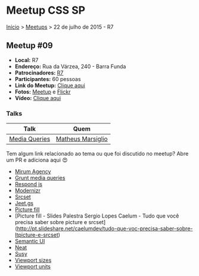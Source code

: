 Meetup CSS SP
======

[Início](../README.md) > [Meetups](../meetups.md) > 22 de julho de 2015 - R7

## Meetup #09

* **Local:** R7
* **Endereço:** Rua da Várzea, 240 - Barra Funda
* **Patrocinadores:** [R7](http://www.r7.com/)
* **Participantes:** 60 pessoas
* **Link do Meetup:** [Clique aqui](http://www.meetup.com/pt/CSS-SP/events/223675287/?)
* **Fotos:** [Meetup](http://www.meetup.com/CSS-SP/photos/26283727/?_locale=pt) e [Flickr](https://www.flickr.com/photos/raphaelfabeni/sets/72157655832114089)
* **Vídeo:** [Clique aqui](http://youtu.be/0MsHy24fzzk)

### Talks

| Talk                            | Quem                                                               
| ------------------------------  | ------------------------------------------------------------------ 
| [Media Queries](http://slides.com/mrs_x/media_queries) | [Matheus Marsiglio](https://twitter.com/matmarsiglio)


Tem algum link relacionado ao tema ou que foi discutido no meetup? Abre um PR e adiciona aqui :heart_eyes:

* [Mirum Agency](http://www.mirumagency.com/sao-paulo)
* [Grunt media queries](https://github.com/buildingblocks/grunt-combine-media-queries)
* [Respond js](https://github.com/scottjehl/Respond)
* [Modernizr](http://modernizr.com/)
* [Srcset](http://caniuse.com/#feat=srcset)
* [Jeet.gs](http://jeet.gs/)
* [Picture fill](https://css-tricks.com/please-update-picturefill/)
* [Picture fill - Slides Palestra Sergio Lopes Caelum - Tudo que você precisa saber sobre picture e srcset] (http://pt.slideshare.net/caelumdev/tudo-que-voc-precisa-saber-sobre-ltpicture-e-srcset)
* [Semantic UI](http://semantic-ui.com/)
* [Neat](http://neat.bourbon.io/)
* [Susy](http://susy.oddbird.net/)
* [Viewport sizes](http://viewportsizes.com/)
* [Viewport units](http://caniuse.com/#feat=viewport-units)
